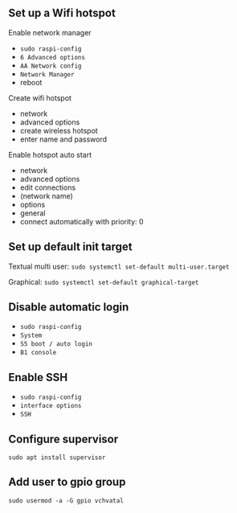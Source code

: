 ## Set up a Wifi hotspot

Enable network manager
 - `sudo raspi-config`
 - `6 Advanced options`
 - `AA Network config`
 - `Network Manager`
 - reboot

Create wifi hotspot
 - network
 - advanced options
 - create wireless hotspot
 - enter name and password

Enable hotspot auto start
 - network
 - advanced options
 - edit connections
 - (network name)
 - options
 - general
 - connect automatically with priority: 0

## Set up default init target

Textual multi user:
`sudo systemctl set-default multi-user.target`

Graphical:
`sudo systemctl set-default graphical-target`

## Disable automatic login
 - `sudo raspi-config`
 - `System`
 - `S5 boot / auto login`
 - `B1 console`

## Enable SSH
 - `sudo raspi-config`
 - `interface options`
 - `SSH`

## Configure supervisor

`sudo apt install supervisor`

## Add user to gpio group

`sudo usermod -a -G gpio vchvatal`
